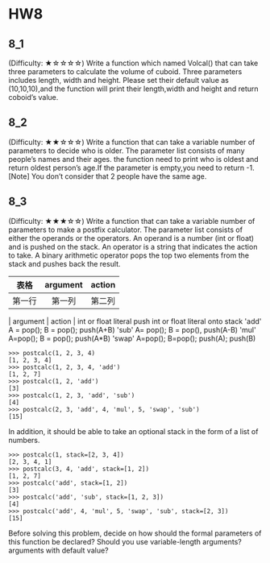# HW8

## 8_1
(Difficulty: ★☆☆☆☆) Write a function which named Volcal() that can take three parameters to calculate the volume of cuboid. Three parameters includes length, width and height. Please set their default value as (10,10,10),and the function will print their length,width and height and return coboid’s value. 

## 8_2
(Difficulty: ★★☆☆☆) Write a function that can take a variable number of parameters to decide who is older. The parameter list consists of many people’s names and their ages. the function need to print who is oldest and return oldest person’s age.If the parameter is empty,you need to return -1.
[Note] You don’t consider that 2 people have the same age. 

## 8_3
(Difficulty: ★★★☆☆) Write a function that can take a variable number of parameters to make a postfix calculator.  The parameter list consists of either the operands or the operators.  An operand is a number (int or float) and is pushed on the stack.  An operator is a string that indicates the action to take.  A binary arithmetic operator pops the top two elements from the stack and pushes back the result. 

| 表格      | argument     | action     |
| ---------- | :-----------:  | :-----------: |
| 第一行     | 第一列     | 第二列     |

| argument | action |
int or float literal	push int or float literal onto stack
'add'	A = pop(); B = pop(); push(A+B) 
'sub'	A= pop(); B = pop(), push(A-B)
'mul'	A=pop(); B = pop(); push(A*B)
'swap'	A=pop(); B=pop(); push(A); push(B)
```
>>> postcalc(1, 2, 3, 4)
[1, 2, 3, 4]
>>> postcalc(1, 2, 3, 4, 'add')
[1, 2, 7]
>>> postcalc(1, 2, 'add')
[3]
>>> postcalc(1, 2, 3, 'add', 'sub')
[4]
>>> postcalc(2, 3, 'add', 4, 'mul', 5, 'swap', 'sub')
[15]
```

In addition, it should be able to take an optional stack in the form of a list of numbers.
```
>>> postcalc(1, stack=[2, 3, 4])
[2, 3, 4, 1]
>>> postcalc(3, 4, 'add', stack=[1, 2])
[1, 2, 7]
>>> postcalc('add', stack=[1, 2])
[3]
>>> postcalc('add', 'sub', stack=[1, 2, 3])
[4]
>>> postcalc('add', 4, 'mul', 5, 'swap', 'sub', stack=[2, 3])
[15]
```

Before solving this problem, decide on how should the formal parameters of this function be declared?  Should you use variable-length arguments? arguments with default value?  
